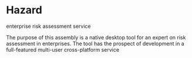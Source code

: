 # Hazard
enterprise risk assessment service

The purpose of this assembly is a native desktop tool for an expert on risk assessment in enterprises. The tool has the prospect of development in a full-featured multi-user cross-platform service
